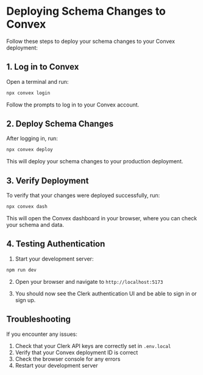 # Deploying Schema Changes to Convex

Follow these steps to deploy your schema changes to your Convex deployment:

## 1. Log in to Convex

Open a terminal and run:

```bash
npx convex login
```

Follow the prompts to log in to your Convex account.

## 2. Deploy Schema Changes

After logging in, run:

```bash
npx convex deploy
```

This will deploy your schema changes to your production deployment.

## 3. Verify Deployment

To verify that your changes were deployed successfully, run:

```bash
npx convex dash
```

This will open the Convex dashboard in your browser, where you can check your schema and data.

## 4. Testing Authentication

1. Start your development server:

```bash
npm run dev
```

2. Open your browser and navigate to `http://localhost:5173`

3. You should now see the Clerk authentication UI and be able to sign in or sign up.

## Troubleshooting

If you encounter any issues:

1. Check that your Clerk API keys are correctly set in `.env.local`
2. Verify that your Convex deployment ID is correct
3. Check the browser console for any errors
4. Restart your development server